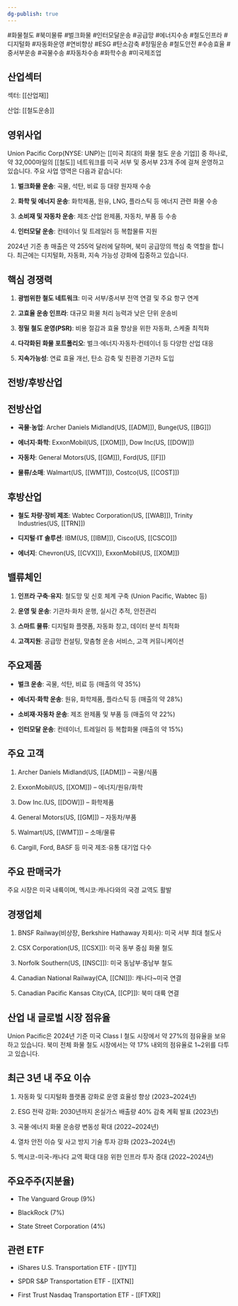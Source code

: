 ```yaml
---
dg-publish: true
---
```

#화물철도 #북미물류 #벌크화물 #인터모달운송 #공급망 #에너지수송 #철도인프라 #디지털화 #자동화운영 #연비향상 #ESG #탄소감축 #정밀운송 #철도안전 #수송효율 #중서부운송 #곡물수송 #자동차수송 #화학수송 #미국제조업

## 산업섹터

섹터: [[산업재]]

산업: [[철도운송]]

## 영위사업

Union Pacific Corp(NYSE: UNP)는 [[미국 최대의 화물 철도 운송 기업]] 중 하나로, 약 32,000마일의 [[철도]] 네트워크를 미국 서부 및 중서부 23개 주에 걸쳐 운영하고 있습니다. 주요 사업 영역은 다음과 같습니다:

1. **벌크화물 운송**: 곡물, 석탄, 비료 등 대량 원자재 수송
    
2. **화학 및 에너지 운송**: 화학제품, 원유, LNG, 플라스틱 등 에너지 관련 화물 수송
    
3. **소비재 및 자동차 운송**: 제조·산업 완제품, 자동차, 부품 등 수송
    
4. **인터모달 운송**: 컨테이너 및 트레일러 등 복합물류 지원
    

2024년 기준 총 매출은 약 255억 달러에 달하며, 북미 공급망의 핵심 축 역할을 합니다. 최근에는 디지털화, 자동화, 지속 가능성 강화에 집중하고 있습니다.

## 핵심 경쟁력

1. **광범위한 철도 네트워크**: 미국 서부/중서부 전역 연결 및 주요 항구 연계
    
2. **고효율 운송 인프라**: 대규모 화물 처리 능력과 낮은 단위 운송비
    
3. **정밀 철도 운영(PSR)**: 비용 절감과 효율 향상을 위한 자동화, 스케줄 최적화
    
4. **다각화된 화물 포트폴리오**: 벌크·에너지·자동차·컨테이너 등 다양한 산업 대응
    
5. **지속가능성**: 연료 효율 개선, 탄소 감축 및 친환경 기관차 도입
    

## 전방/후방산업

## 전방산업

- **곡물·농업**: Archer Daniels Midland(US, [[ADM]]), Bunge(US, [[BG]])
    
- **에너지·화학**: ExxonMobil(US, [[XOM]]), Dow Inc(US, [[DOW]])
    
- **자동차**: General Motors(US, [[GM]]), Ford(US, [[F]])
    
- **물류/소매**: Walmart(US, [[WMT]]), Costco(US, [[COST]])
    

## 후방산업

- **철도 차량·장비 제조**: Wabtec Corporation(US, [[WAB]]), Trinity Industries(US, [[TRN]])
    
- **디지털·IT 솔루션**: IBM(US, [[IBM]]), Cisco(US, [[CSCO]])
    
- **에너지**: Chevron(US, [[CVX]]), ExxonMobil(US, [[XOM]])
    

## 밸류체인

1. **인프라 구축·유지**: 철도망 및 신호 체계 구축 (Union Pacific, Wabtec 등)
    
2. **운영 및 운송**: 기관차·화차 운행, 실시간 추적, 안전관리
    
3. **스마트 물류**: 디지털화 플랫폼, 자동화 창고, 데이터 분석 최적화
    
4. **고객지원**: 공급망 컨설팅, 맞춤형 운송 서비스, 고객 커뮤니케이션
    

## 주요제품

- **벌크 운송**: 곡물, 석탄, 비료 등 (매출의 약 35%)
    
- **에너지·화학 운송**: 원유, 화학제품, 플라스틱 등 (매출의 약 28%)
    
- **소비재·자동차 운송**: 제조 완제품 및 부품 등 (매출의 약 22%)
    
- **인터모달 운송**: 컨테이너, 트레일러 등 복합화물 (매출의 약 15%)
    

## 주요 고객

1. Archer Daniels Midland(US, [[ADM]]) – 곡물/식품
    
2. ExxonMobil(US, [[XOM]]) – 에너지/원유/화학
    
3. Dow Inc.(US, [[DOW]]) – 화학제품
    
4. General Motors(US, [[GM]]) – 자동차/부품
    
5. Walmart(US, [[WMT]]) – 소매/물류
    
6. Cargill, Ford, BASF 등 미국 제조·유통 대기업 다수
    

## 주요 판매국가

주요 시장은 미국 내륙이며, 멕시코·캐나다와의 국경 교역도 활발

## 경쟁업체

1. BNSF Railway(비상장, Berkshire Hathaway 자회사): 미국 서부 최대 철도사
    
2. CSX Corporation(US, [[CSX]]): 미국 동부 중심 화물 철도
    
3. Norfolk Southern(US, [[NSC]]): 미국 동남부·중남부 철도
    
4. Canadian National Railway(CA, [[CNI]]): 캐나다~미국 연결
    
5. Canadian Pacific Kansas City(CA, [[CP]]): 북미 대륙 연결
    

## 산업 내 글로벌 시장 점유율

Union Pacific은 2024년 기준 미국 Class I 철도 시장에서 약 27%의 점유율을 보유하고 있습니다. 북미 전체 화물 철도 시장에서는 약 17% 내외의 점유율로 1~2위를 다투고 있습니다.

## 최근 3년 내 주요 이슈

1. 자동화 및 디지털화 플랫폼 강화로 운영 효율성 향상 (2023~2024년)
    
2. ESG 전략 강화: 2030년까지 온실가스 배출량 40% 감축 계획 발표 (2023년)
    
3. 곡물·에너지 화물 운송량 변동성 확대 (2022~2024년)
    
4. 열차 안전 이슈 및 사고 방지 기술 투자 강화 (2023~2024년)
    
5. 멕시코-미국-캐나다 교역 확대 대응 위한 인프라 투자 증대 (2022~2024년)
    

## 주요주주(지분율)

- The Vanguard Group (9%)
    
- BlackRock (7%)
    
- State Street Corporation (4%)
    

## 관련 ETF

- iShares U.S. Transportation ETF - [[IYT]]
    
- SPDR S&P Transportation ETF - [[XTN]]
    
- First Trust Nasdaq Transportation ETF - [[FTXR]]
